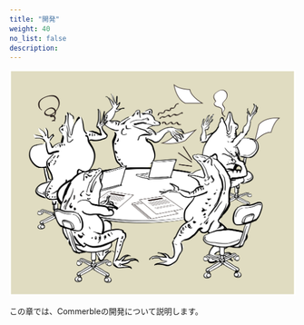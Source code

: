 ```yaml
---
title: "開発"
weight: 40
no_list: false
description: 
---
```


![開発](development.jpeg)

この章では、Commerbleの開発について説明します。